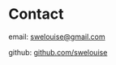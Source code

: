 
<!DOCTYPE html>
<html lang="en">
<head>
    <meta charset="UTF-8">
    <meta name="viewport" content="width=device-width, initial-scale=1.0">
    <title>New Page</title>
</head>
<body>
    <h1>Contact</h1>
    <p>email: <a href="mailto:swelouise@gmail.com"> swelouise@gmail.com</a></p>
    <p>github: <a href="https://github.com/swelouise"> github.com/swelouise</a></p>
</body>
</html>
